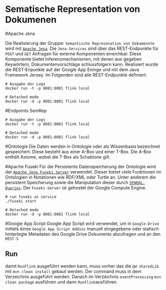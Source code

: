 # Sematische Representation von Dokumenen 



#Apache Jena 

Die Realisierung der Gruppe: `Semantische Represenation von Dokumennte` wird mit [`Apache Jena`](https://jena.apache.org/). Die `Jena-Services` sind über das REST-Endpunkte  für `POST` und `GET` Anfragen für externe Komponenten erreichbar. Diese Komponente bietet Inferenzmechanismen, mit denen aus gegeben Keywörtern, Dokumentenvorschläge schlussfolgern kann. Realisiert wurde die REST-Enpunkte auf der Google App Eninge und mit dem Java Framework Jersey. Im Folgenden sind alle REST-Endpunkte definiert: 

```
# Ausgabe der Logs
docker run -t -p 8081:8081 flink local

# Detached mode
docker run -d -p 8081:8081 flink local
```

#Endpoints SemRep
```
# Ausgabe der Logs
docker run -t -p 8081:8081 flink local

# Detached mode
docker run -d -p 8081:8081 flink local
```

#Ontologie
Die Daten werden in  Ontologie oder als Wissenbasis bezeichnet gespeichert. Diese besteht aus einer A-Box und einer T-Box. Die A-Box enthält Axiome, wobei die T-Box als Schablone gilt. 

#Apache Fuseki
Für die Persistente Datenspeicherung der Ontologie wird der [`Apache Jena Fuseki Server`](https://jena.apache.org/documentation/fuseki2/) verwendet. Dieser bietet viele Funktionen im Ontologien in Notationen wie RDF/XML oder Turtle an. Unter anderem die persistent Speicherung sowie die Manipulation dieser durch [`SPARQL-Queries`](https://jena.apache.org/). Der `Fuseki-Server` ist gehostet der Google Compute Engine. 

```
# run fuseki as service 
./fuseki start 

# Detached mode
docker run -d -p 8081:8081 flink local
```

#Google App Script 
Google App Script wird verwendet, um in `Google-Drive` mittels eines `Google App Script Addins` manuell eingegebene oder statisch hinterlegte Metadaten des Google Drive Dokuments abzufragen und an den `REST-S`

 

## Run

damit `RunFlink` ausgeführt werden kann, muss vorher das die jar `sharedLib` mit `mvn clean install` gebaut werden. Der command muss in dem Verzeichnis ausgeführt werden. Danach im Verzeichnis `eventProcessing` `mvn clean package` ausführen und dann `RunFlink`ausführen.
